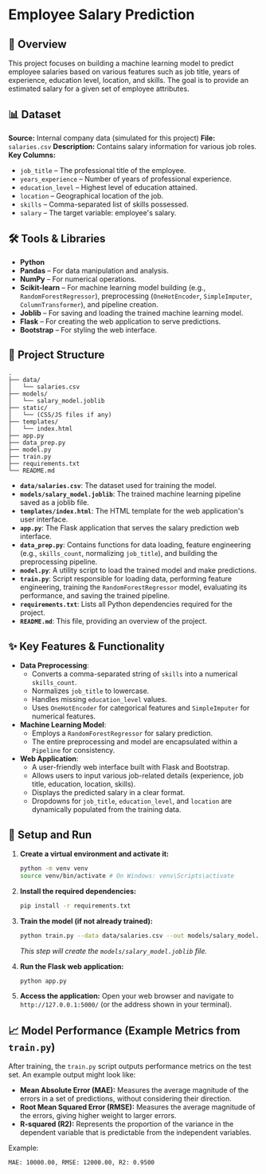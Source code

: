 # Employee Salary Prediction

## 📝 Overview

This project focuses on building a machine learning model to predict employee salaries based on various features such as job title, years of experience, education level, location, and skills. The goal is to provide an estimated salary for a given set of employee attributes.

## 📊 Dataset

**Source:** Internal company data (simulated for this project)
**File:** `salaries.csv`
**Description:** Contains salary information for various job roles.
**Key Columns:**
*   `job_title` – The professional title of the employee.
*   `years_experience` – Number of years of professional experience.
*   `education_level` – Highest level of education attained.
*   `location` – Geographical location of the job.
*   `skills` – Comma-separated list of skills possessed.
*   `salary` – The target variable: employee's salary.

## 🛠 Tools & Libraries

*   **Python**
*   **Pandas** – For data manipulation and analysis.
*   **NumPy** – For numerical operations.
*   **Scikit-learn** – For machine learning model building (e.g., `RandomForestRegressor`), preprocessing (`OneHotEncoder`, `SimpleImputer`, `ColumnTransformer`), and pipeline creation.
*   **Joblib** – For saving and loading the trained machine learning model.
*   **Flask** – For creating the web application to serve predictions.
*   **Bootstrap** – For styling the web interface.

## 🚀 Project Structure

```
.
├── data/
│   └── salaries.csv
├── models/
│   └── salary_model.joblib
├── static/
│   └── (CSS/JS files if any)
├── templates/
│   └── index.html
├── app.py
├── data_prep.py
├── model.py
├── train.py
├── requirements.txt
└── README.md
```

*   **`data/salaries.csv`**: The dataset used for training the model.
*   **`models/salary_model.joblib`**: The trained machine learning pipeline saved as a joblib file.
*   **`templates/index.html`**: The HTML template for the web application's user interface.
*   **`app.py`**: The Flask application that serves the salary prediction web interface.
*   **`data_prep.py`**: Contains functions for data loading, feature engineering (e.g., `skills_count`, normalizing `job_title`), and building the preprocessing pipeline.
*   **`model.py`**: A utility script to load the trained model and make predictions.
*   **`train.py`**: Script responsible for loading data, performing feature engineering, training the `RandomForestRegressor` model, evaluating its performance, and saving the trained pipeline.
*   **`requirements.txt`**: Lists all Python dependencies required for the project.
*   **`README.md`**: This file, providing an overview of the project.

## ✨ Key Features & Functionality

*   **Data Preprocessing**:
    *   Converts a comma-separated string of `skills` into a numerical `skills_count`.
    *   Normalizes `job_title` to lowercase.
    *   Handles missing `education_level` values.
    *   Uses `OneHotEncoder` for categorical features and `SimpleImputer` for numerical features.
*   **Machine Learning Model**:
    *   Employs a `RandomForestRegressor` for salary prediction.
    *   The entire preprocessing and model are encapsulated within a `Pipeline` for consistency.
*   **Web Application**:
    *   A user-friendly web interface built with Flask and Bootstrap.
    *   Allows users to input various job-related details (experience, job title, education, location, skills).
    *   Displays the predicted salary in a clear format.
    *   Dropdowns for `job_title`, `education_level`, and `location` are dynamically populated from the training data.

## 🚀 Setup and Run

1.  **Create a virtual environment and activate it:**
    ```bash
    python -m venv venv
    source venv/bin/activate # On Windows: venv\Scripts\activate
    ```

2.  **Install the required dependencies:**
    ```bash
    pip install -r requirements.txt
    ```

3.  **Train the model (if not already trained):**
    ```bash
    python train.py --data data/salaries.csv --out models/salary_model.joblib
    ```
    *This step will create the `models/salary_model.joblib` file.*

4.  **Run the Flask web application:**
    ```bash
    python app.py
    ```

5.  **Access the application:**
    Open your web browser and navigate to `http://127.0.0.1:5000/` (or the address shown in your terminal).

## 📈 Model Performance (Example Metrics from `train.py`)

After training, the `train.py` script outputs performance metrics on the test set. An example output might look like:

*   **Mean Absolute Error (MAE):** Measures the average magnitude of the errors in a set of predictions, without considering their direction.
*   **Root Mean Squared Error (RMSE):** Measures the average magnitude of the errors, giving higher weight to larger errors.
*   **R-squared (R2):** Represents the proportion of the variance in the dependent variable that is predictable from the independent variables.

Example:
```
MAE: 10000.00, RMSE: 12000.00, R2: 0.9500
```
